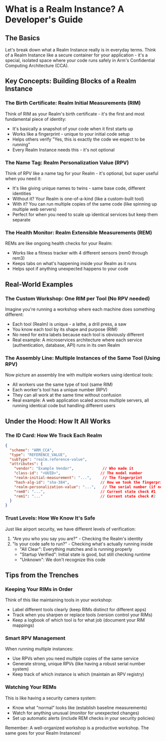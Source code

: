 # What is a Realm Instance? A Developer's Guide

## The Basics

Let's break down what a Realm Instance really is in everyday terms. Think of a Realm Instance like a secure container for your application - it's a special, isolated space where your code runs safely in Arm's Confidential Computing Architecture (CCA).

## Key Concepts: Building Blocks of a Realm Instance

### The Birth Certificate: Realm Initial Measurements (RIM)

Think of RIM as your Realm's birth certificate - it's the first and most fundamental piece of identity:
- It's basically a snapshot of your code when it first starts up
- Works like a fingerprint - unique to your initial code setup
- Helps others verify "Yes, this is exactly the code we expect to be running"
- Every Realm Instance needs this - it's not optional

### The Name Tag: Realm Personalization Value (RPV)

Think of RPV like a name tag for your Realm - it's optional, but super useful when you need it:
- It's like giving unique names to twins - same base code, different identities
- Without it? Your Realm is one-of-a-kind (like a custom-built tool)
- With it? You can run multiple copies of the same code (like spinning up multiple web servers)
- Perfect for when you need to scale up identical services but keep them separate

### The Health Monitor: Realm Extensible Measurements (REM)

REMs are like ongoing health checks for your Realm:
- Works like a fitness tracker with 4 different sensors (rem0 through rem3)
- Keeps tabs on what's happening inside your Realm as it runs
- Helps spot if anything unexpected happens to your code

## Real-World Examples

### The Custom Workshop: One RIM per Tool (No RPV needed)

Imagine you're running a workshop where each machine does something different:
- Each tool (Realm) is unique - a lathe, a drill press, a saw
- You know each tool by its shape and purpose (RIM)
- No need for extra labels because each tool is obviously different
- Real example: A microservices architecture where each service (authentication, database, API) runs in its own Realm

### The Assembly Line: Multiple Instances of the Same Tool (Using RPV)

Now picture an assembly line with multiple workers using identical tools:
- All workers use the same type of tool (same RIM)
- Each worker's tool has a unique number (RPV)
- They can all work at the same time without confusion
- Real example: A web application scaled across multiple servers, all running identical code but handling different users

## Under the Hood: How It All Works

### The ID Card: How We Track Each Realm
```json
{
  "scheme": "ARM_CCA",
  "type": "REFERENCE_VALUE",
  "subType": "realm.reference-value",
  "attributes": {
    "vendor": "Example Vendor",             // Who made it
    "class-id": "<UUID>",                  // The model number
    "realm-initial-measurement": "...",     // The fingerprint
    "hash-alg-id": "sha-384",              // How we took the fingerprint
    "realm-personalization-value": "...",   // The serial number (if needed)
    "rem0": "...",                         // Current state check #1
    "rem1": "..."                          // Current state check #2
  }
}
```

### Trust Levels: How We Know It's Safe

Just like airport security, we have different levels of verification:
1. "Are you who you say you are?" - Checking the Realm's identity
2. "Is your code safe to run?" - Checking what's actually running inside
   - "All Clear": Everything matches and is running properly
   - "Startup Verified": Initial state is good, but still checking runtime
   - "Unknown": We don't recognize this code

## Tips from the Trenches

### Keeping Your RIMs in Order
Think of this like maintaining tools in your workshop:
- Label different tools clearly (keep RIMs distinct for different apps)
- Track when you sharpen or replace tools (version control your RIMs)
- Keep a logbook of which tool is for what job (document your RIM mappings)

### Smart RPV Management
When running multiple instances:
- Use RPVs when you need multiple copies of the same service
- Generate strong, unique RPVs (like having a robust serial number system)
- Keep track of which instance is which (maintain an RPV registry)

### Watching Your REMs
This is like having a security camera system:
- Know what "normal" looks like (establish baseline measurements)
- Watch for anything unusual (monitor for unexpected changes)
- Set up automatic alerts (include REM checks in your security policies)

Remember: A well-organized workshop is a productive workshop. The same goes for your Realm Instances!